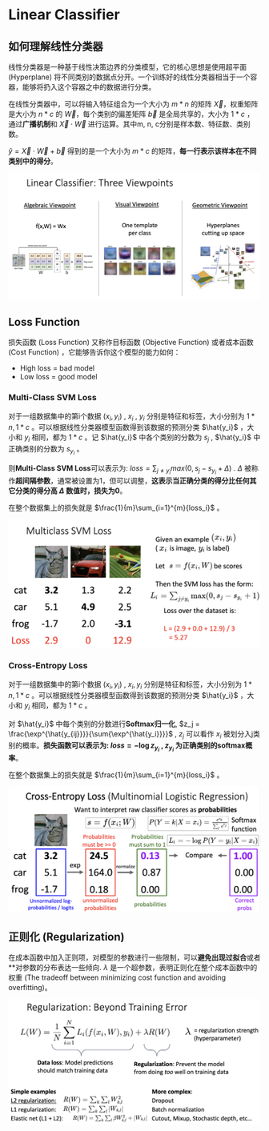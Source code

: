 # Linear Classifier

## 如何理解线性分类器

线性分类器是一种基于线性决策边界的分类模型，它的核心思想是使用超平面 (Hyperplane) 将不同类别的数据点分开。一个训练好的线性分类器相当于一个容器，能够将扔入这个容器之中的数据进行分类。

在线性分类器中，可以将输入特征组合为一个大小为 $m * n$ 的矩阵 $\vec{X}$，权重矩阵是大小为 $n * c$ 的 $\vec{W}$，每个类别的偏差矩阵 $\vec{b}$ 是全局共享的，大小为 $1 * c$ ，通过**广播机制**和 $\vec{X} \cdot \vec{W}$ 进行运算。其中m, n, c分别是样本数、特征数、类别数。

$\hat{y} = \vec{X} \cdot \vec{W} + \vec{b}$ 得到的是一个大小为 $m * c$ 的矩阵，**每一行表示该样本在不同类别中的得分**。

![threeviewpoints](Images/threeviewpoints.png)

## Loss Function

损失函数 (Loss Function) 又称作目标函数 (Objective Function) 或者成本函数 (Cost Function) ，它能够告诉你这个模型的能力如何：

- High loss = bad model
- Low loss = good model

### Multi-Class SVM Loss

对于一组数据集中的第i个数据 $(x_i, y_i)$ , $x_i$ , $y_i$ 分别是特征和标签，大小分别为 $1 * n, 1 * c$ 。可以根据线性分类器模型函数得到该数据的预测分类 $\hat{y_i}$ ，大小和 $y_i$ 相同，都为 $1 * c$ 。记 $\hat{y_i}$ 中各个类别的分数为 $s_j$ , $\hat{y_i}$ 中正确类别的分数为 $s_{y_i}$ 。

则**Multi-Class SVM Loss**可以表示为: $loss = \sum_{j \neq y_i}{max(0, s_j - s_{y_i} + \Delta)}$ . $\Delta$ 被称作**超间隔参数**，通常被设置为1，但可以调整，**这表示当正确分类的得分比任何其它分类的得分高 $\Delta$ 数值时，损失为0**。

在整个数据集上的损失就是 $\frac{1}{m}\sum_{i=1}^{m}{loss_i}$ 。

![svm](Images/svm.png)

### Cross-Entropy Loss

对于一组数据集中的第i个数据 $(x_i, y_i)$ , $x_i, y_i$ 分别是特征和标签，大小分别为 $1 * n, 1 * c$ 。可以根据线性分类器模型函数得到该数据的预测分类 $\hat{y_i}$ ，大小和 $y_i$ 相同，都为 $1 * c$ 。

对 $\hat{y_i}$ 中每个类别的分数进行**Softmax归一化**, $z_j = \frac{\exp^{\hat{y_{ij}}}}{\sum{\exp^{\hat{y_i}}}}$ , $z_j$ 可以看作 $x_i$ 被划分入j类别的概率。**损失函数可以表示为: $loss = -\log{z_{y_i}}$ , $z_{y_i}$ 为正确类别的softmax概率**。

在整个数据集上的损失就是 $\frac{1}{m}\sum_{i=1}^{m}{loss_i}$ 。

![cross-entropy](Images/cross-entropy.png)

## 正则化 (Regularization) 

在成本函数中加入正则项，对模型的参数进行一些限制，可以**避免出现过拟合**或者**对参数的分布表达一些倾向. $\lambda$ 是一个超参数，表明正则化在整个成本函数中的权重 (The tradeoff between minimizing cost function and avoiding overfitting)。

![regularization](Images/regularization.png)
